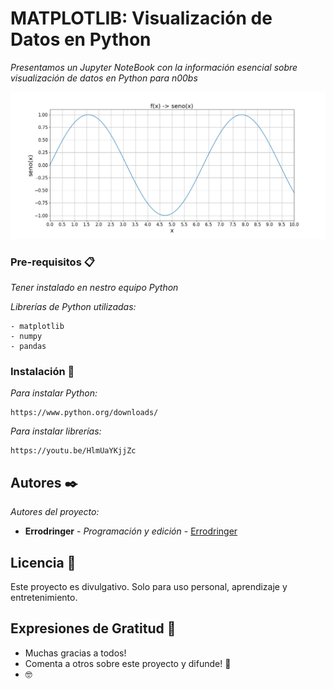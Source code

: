 # MATPLOTLIB: Visualización de Datos en Python

_Presentamos un Jupyter NoteBook con la información esencial sobre visualización de datos en Python para n00bs_

![Seno(x)](funcion_seno.png)


### Pre-requisitos 📋

_Tener instalado en nestro equipo Python_

_Librerías de Python utilizadas:_

```
- matplotlib
- numpy
- pandas
```

### Instalación 🔧

_Para instalar Python:_


```
https://www.python.org/downloads/
```

_Para instalar librerías:_

```
https://youtu.be/HlmUaYKjjZc
```

## Autores ✒️

_Autores del proyecto:_

* **Errodringer** - *Programación y edición* - [Errodringer](https://www.youtube.com/c/Errodringer?sub_confirmation=1)

## Licencia 📄

Este proyecto es divulgativo. Solo para uso personal, aprendizaje y entretenimiento.

## Expresiones de Gratitud 🎁

* Muchas gracias a todos!
* Comenta a otros sobre este proyecto y difunde! 📢
*  🤓


